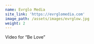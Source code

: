 ```yaml
---
name: Evrglo Media
site_link: 'https://evrglomedia.com'
image_path: /assets/images/evrglow.jpg
weight: 2
---
```



Video for “Be Love”